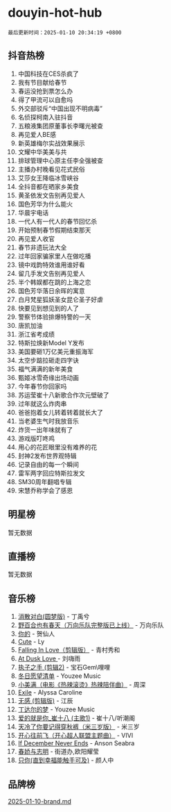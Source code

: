 # douyin-hot-hub

`最后更新时间：2025-01-10 20:34:19 +0800`

## 抖音热榜

1. 中国科技在CES杀疯了
1. 我有节目献给春节
1. 春运没抢到票怎么办
1. 得了甲流可以自愈吗
1. 外交部驳斥“中国出现不明病毒”
1. 名侦探柯南入驻抖音
1. 五粮液集团原董事长李曙光被查
1. 再见爱人BE感
1. 新英雄梅尔实战效果展示
1. 文耀中华美美与共
1. 排球管理中心原主任李全强被查
1. 主播办村晚看见花式民俗
1. 艾莎女王降临冰雪峡谷
1. 全抖音都在晒家乡美食
1. 黄圣依发文告别再见爱人
1. 国色芳华为什么能火
1. 华晨宇电话
1. 一代人有一代人的春节回忆杀
1. 开始预制春节假期结束那天
1. 再见爱人收官
1. 春节非遗玩法大全
1. 过年回家骗家里人在做吃播
1. 镜中戏韵特效谁用谁好看
1. 留几手发文告别再见爱人
1. 半个韩娱都在跳的上海之恋
1. 国色芳华落日余晖的寓意
1. 白月梵星狐妖圣女昆仑圣子好虐
1. 快要见到想见到的人了
1. 警察节体验排爆特警的一天
1. 唐凯加油
1. 浙江省考成绩
1. 特斯拉焕新Model Y发布
1. 美国要砸1万亿美元重振海军
1. 太空步踮拉砸走四字诀
1. 福气满满的新年美食
1. 甄姬冰雪奇缘出场动画
1. 今年春节你回家吗
1. 苏运莹崔十八新歌合作次元壁破了
1. 过年就这么炸肉串
1. 爸爸抱着女儿转着转着就长大了
1. 当老婆生气时我放音乐
1. 炸货一出年味就有了
1. 游戏版叮咚鸡
1. 用心的花匠眼里没有难养的花
1. 封神2发布世界观特辑
1. 记录自由的每一个瞬间
1. 雷军两字回应特斯拉发文
1. SM30周年翻唱专辑
1. 宋慧乔称学会了感恩

## 明星榜

暂无数据

## 直播榜

暂无数据

## 音乐榜

1. [消散对白(圆梦版)](https://sf3-cdn-tos.douyinstatic.com/obj/tos-cn-ve-2774/og4jB5I5IizzoZVAAAzWgBMAsMDWoArfwBOiFs) - 丁禹兮
1. [野百合也有春天（万向乐队完整版已上线）](https://sf5-hl-cdn-tos.douyinstatic.com/obj/tos-cn-ve-2774/oMnUxhRAMiAGBqDtIPBQ7ACYQZFlJCftcgeDJE) - 万向乐队
1. [你的](https://sf5-hl-cdn-tos.douyinstatic.com/obj/tos-cn-ve-2774/oYuIeKf42jB7sEV6B2upMdpYAgfrQWj0FeRegh) - 贺仙人
1. [Cute](https://sf5-hl-cdn-tos.douyinstatic.com/obj/tos-cn-ve-2774/o4IbIzHWKAAB4wsS5qMBRiiAlEBGTpQRNfFvuo) - Ly
1. [Falling In Love（剪辑版）](https://sf5-hl-cdn-tos.douyinstatic.com/obj/tos-cn-ve-2774/o8ajpA8zzgBPahbBIO8AcKGBLJezFCRd1wfP9f) - 青村秀和
1. [ At Dusk  Love ](https://sf5-hl-cdn-tos.douyinstatic.com/obj/tos-cn-ve-2774/o8CrpCf5CaYgI4ZrtQgMQAFEfuGqNnRSDQAPBc) - 刘嗨雨
1. [执子之手 (剪辑2)](https://sf3-cdn-tos.douyinstatic.com/obj/tos-cn-ve-2774/oUoZLQjCc31XzqsBnBQUNgeKtYPBcgbFDwtfcu) - 宝石Gem\哩哩
1. [冬日愿望清单](https://sf5-hl-cdn-tos.douyinstatic.com/obj/tos-cn-ve-2774/oIIgUOeamCFCVAzxN6MFRLIBlLGpUqQxeeHrLE) - Youzee Music
1. [小美满（电影《热辣滚烫》热辣陪伴曲）](https://sf5-hl-cdn-tos.douyinstatic.com/obj/tos-cn-ve-2774/o0GAn2lSgfZIDUgtevCGDQYnFg4CwnrBaxbTZL) - 周深
1. [Exile](https://sf5-hl-cdn-tos.douyinstatic.com/obj/tos-cn-ve-2774/oYj4gAQTknKE3WW0Je8KGmQ7z1cA4FefwtbufD) - Alyssa Caroline
1. [无感 (剪辑版)](https://sf5-hl-cdn-tos.douyinstatic.com/obj/tos-cn-ve-2774/o0eIsUzJBDlQaQFC5OFlgbMEZC1TFYBftOBn6p) - 江辰
1. [丁达尔的梦](https://sf5-hl-cdn-tos.douyinstatic.com/obj/tos-cn-ve-2774/oMU3WirUZBVQkAC9ccG5P2IQirziZM2RTInUY) - Youzee Music
1. [爱的就是你_崔十八 (主歌1)](https://sf5-hl-cdn-tos.douyinstatic.com/obj/tos-cn-ve-2774/oI5BO5DhFZ6UTcNCnZaOCBLtZ7WIMQGfgnXf5E) - 崔十八/听潮阁
1. [天冷了你要记得穿秋裤（米三岁版）](https://sf5-hl-cdn-tos.douyinstatic.com/obj/tos-cn-ve-2774/oQlIwVIDWiZ6BQilAorS7MA0AgCkQDvcZAdm1) - 米三岁
1. [开心往前飞（开心超人联盟主题曲）](https://sf5-hl-cdn-tos.douyinstatic.com/obj/tos-cn-ve-2774/9d8fb7c82cf1421fb93a9fe925275e0a) - VIVI
1. [If December Never Ends](https://sf5-hl-cdn-tos.douyinstatic.com/obj/tos-cn-ve-2774/oY1IQMoTgCFIBg8RZifyqlBBt1UFgitTYmxeOS) - Anson Seabra
1. [春娇与志明](https://sf5-hl-cdn-tos.douyinstatic.com/obj/tos-cn-ve-2774/e530d8fceb7044b39707d7f9ff54add1) - 街道办,欧阳耀莹
1. [只你(直到幸福能触手可及)](https://sf5-hl-cdn-tos.douyinstatic.com/obj/tos-cn-ve-2774/o0lBkRDzFTeaVSUz3ZZSCBVtZ5DIMQGfgmEAuE) - 颜人中

## 品牌榜

[2025-01-10-brand.md](2025-01-10-brand.md)
